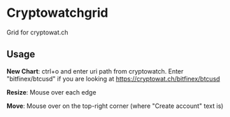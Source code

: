 # Cryptowatchgrid

Grid for cryptowat.ch

## Usage

**New Chart**: ctrl+o and enter uri path from cryptowatch. Enter "bitfinex/btcusd" if you are looking at https://cryptowat.ch/bitfinex/btcusd

**Resize**: Mouse over each edge

**Move**: Mouse over on the top-right corner (where "Create account" text is)
